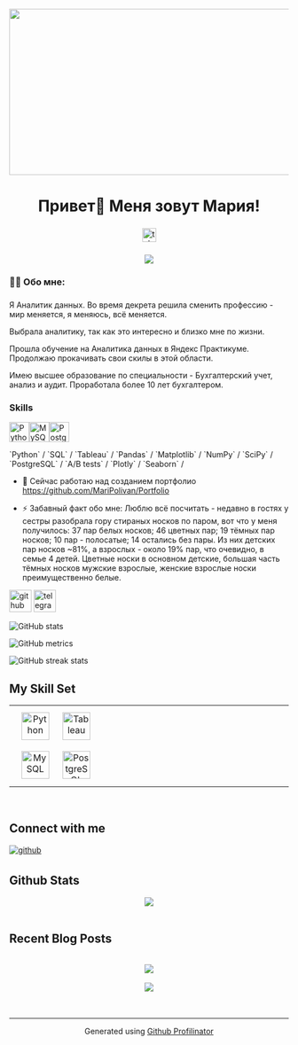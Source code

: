 <br clear="both">

<div align="center">
  <img height="300" width="600" src="[https://emvg.energie-und-management.de/filestore/newsimgorg/Top_Studien/Studien/Studien_shutterstock_1121294939_HI.jpg]"  />
</div>

###

<h1 align="center">Привет👋 Меня зовут Мария!</h1>

###
###

<div align="center">
  <a href="https://t.me/maripolivan" target="_blank">
    <img src="https://img.shields.io/static/v1?message=Telegram&logo=telegram&label=&color=2CA5E0&logoColor=white&labelColor=&style=for-the-badge" height="25" alt="telegram logo"  />
  </a>
</div>

###

<div align="center">
  <img src="https://visitor-badge.laobi.icu/badge?page_id=MariPolivan.MariPolivan&"  />
</div>

###

<h3 align="left">👩‍💻  Обо мне: </h3>

###
Я Аналитик данных.
Во время декрета решила сменить профессию - мир меняется, я меняюсь, всё меняется.

Выбрала аналитику, так как это интересно и близко мне по жизни. 

Прошла обучение на Аналитика данных в Яндекс Практикуме. 
Продолжаю прокачивать свои скилы в этой области.

Имею высшее образование по специальности - Бухгалтерский учет, анализ и аудит. Проработала более 10 лет бухгалтером.

### Skills

<p align="left">
<a href="https://www.python.org/" target="_blank" rel="noreferrer"><img src="https://raw.githubusercontent.com/danielcranney/readme-generator/main/public/icons/skills/python-colored.svg" width="36" height="36" alt="Python" /></a><a href="https://www.mysql.com/" target="_blank" rel="noreferrer"><img src="https://raw.githubusercontent.com/danielcranney/readme-generator/main/public/icons/skills/mysql-colored.svg" width="36" height="36" alt="MySQL" /></a><a href="https://www.postgresql.org/" target="_blank" rel="noreferrer"><img src="https://raw.githubusercontent.com/danielcranney/readme-generator/main/public/icons/skills/postgresql-colored.svg" width="36" height="36" alt="PostgreSQL" /></a>
</p>
`Python` / `SQL` / `Tableau` / `Pandas` / `Matplotlib` / `NumPy` / `SciPy` / `PostgreSQL` / `A/B tests` / `Plotly` / `Seaborn` / 

- 🔭 Сейчас работаю над созданием портфолио https://github.com/MariPolivan/Portfolio
  
- ⚡ Забавный факт обо мне: Люблю всё посчитать -  недавно в гостях у сестры разобрала гору стираных носков по паром, вот что у меня получилось: 37 пар белых носков; 46 цветных пар; 19 тёмных пар носков; 10 пар - полосатые; 14 остались без пары. Из них детских пар носков ~81%, а взрослых - около 19% пар, что очевидно, в семье 4 детей. Цветные носки в основном детские, большая часть тёмных носков мужские взрослые, женские взрослые носки преимущественно белые.


[<img src='https://cdn.jsdelivr.net/npm/simple-icons@3.0.1/icons/github.svg' alt='github' height='40'>](https://github.com/MariPolivan)  [<img src='https://cdn.jsdelivr.net/npm/simple-icons@3.0.1/icons/telegram.svg' alt='telegram' height='40'>](maripolivan)  


![GitHub stats](https://github-readme-stats.vercel.app/api?username=MariPolivan&show_icons=true&count_private=true)  

![GitHub metrics](https://metrics.lecoq.io/MariPolivan)  

![GitHub streak stats](https://streak-stats.demolab.com/?user=MariPolivan)  

## My Skill Set  
<table><tr><td valign="top" width="33%">

<div align="center">  
<a href="https://www.python.org/" target="_blank"><img style="margin: 10px" src="https://profilinator.rishav.dev/skills-assets/python-original.svg" alt="Python" height="50" /></a>  
<a href="https://www.tableau.com/" target="_blank"><img style="margin: 10px" src="https://profilinator.rishav.dev/skills-assets/tableau.svg" alt="Tableau" height="50" /></a>  
<a href="https://www.mysql.com/" target="_blank"><img style="margin: 10px" src="https://profilinator.rishav.dev/skills-assets/mysql-original-wordmark.svg" alt="MySQL" height="50" /></a>  
<a href="https://www.postgresql.org/" target="_blank"><img style="margin: 10px" src="https://profilinator.rishav.dev/skills-assets/postgresql-original-wordmark.svg" alt="PostgreSQL" height="50" /></a>  
</div>

</td><td valign="top" width="33%">



</td><td valign="top" width="33%">



</td></tr></table>  

<br/>  


## Connect with me  
<a href="https://github.com/MariPolivan" target="_blank">
<img src=https://img.shields.io/badge/github-%2324292e.svg?&style=for-the-badge&logo=github&logoColor=white alt=github style="margin-bottom: 5px;" />
</a>  
  

<br/>  


## Github Stats  
<div align="center"><img src="https://github-readme-stats.vercel.app/api?username=MariPolivan&show_icons=true&count_private=true&hide_border=true" align="center" /></div>  

<br/>  


## Recent Blog Posts  
  

<br/>  

<div align="center"><img src="https://MariPolivan.github.io/static/images/spotify-readme-example.svg" /></div>  

<br/>  

<div align="center">
<img src="https://komarev.com/ghpvc/?username=MariPolivan&&style=flat-square" align="center" />
</div>  
  

<br/>  

<div align="center"></div>
<br />

----
<div align="center">Generated using <a href="https://profilinator.rishav.dev/" target="_blank">Github Profilinator</a></div>
